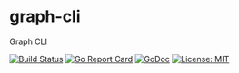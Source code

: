 # graph-cli
Graph CLI

[![Build Status](https://api.travis-ci.org/benjivesterby/graph-cli.svg?branch=master)](https://api.travis-ci.org/benjivesterby/graph-cli.svg?branch=master)
[![Go Report Card](https://goreportcard.com/badge/github.com/benjivesterby/graph-cli)](https://goreportcard.com/report/github.com/benjivesterby/graph-cli)
[![GoDoc](https://godoc.org/github.com/benjivesterby/graph-cli?status.svg)](https://godoc.org/github.com/benjivesterby/graph-cli)
[![License: MIT](https://img.shields.io/badge/License-MIT-yellow.svg)](https://opensource.org/licenses/MIT)